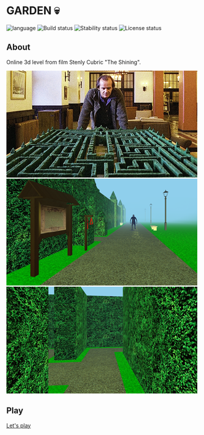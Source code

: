 # GARDEN :skull: # 

![language](https://img.shields.io/badge/code-es6-green.svg) 
![Build status](https://img.shields.io/badge/build-passing-green.svg) 
![Stability status](https://img.shields.io/badge/stability-stable-green.svg) 
![License status](https://img.shields.io/badge/license-Beerware-green.svg) 


About
------------   
Online 3d level from film Stenly Cubric "The Shining".  
  
  
![pic](https://github.com/fire888/garden/blob/master/src/assets/start-img.png)
![pic](https://github.com/fire888/garden/blob/master/src/assets/start-img2.png)
![pic](https://github.com/fire888/garden/blob/master/src/assets/start-img3.png)


Play
------------ 
[Let's play](http://js.otrisovano.ru/garden)
